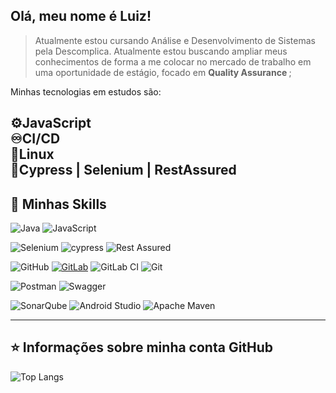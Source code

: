##  Olá, meu nome é <strong>Luiz!</strong>

>Atualmente estou cursando Análise e Desenvolvimento de Sistemas pela Descomplica. Atualmente estou buscando ampliar meus conhecimentos de forma a me colocar no mercado de trabalho em uma oportunidade de estágio, focado em <strong> Quality Assurance </strong>;

Minhas tecnologias em estudos são:

⚙️JavaScript <br>
♾️CI/CD <br>
🐧Linux <br>
🤖Cypress | Selenium | RestAssured
----

## 🚀 Minhas Skills

![Java](https://img.shields.io/badge/java-%23ED8B00.svg?style=for-the-badge&logo=openjdk&logoColor=white)
![JavaScript](https://img.shields.io/badge/JavaScript-F7DF1E?style=for-the-badge&logo=javascript&logoColor=black)

![Selenium](https://img.shields.io/badge/-selenium-%43B02A?style=for-the-badge&logo=selenium&logoColor=white)
![cypress](https://img.shields.io/badge/-cypress-%23E5E5E5?style=for-the-badge&logo=cypress&logoColor=058a5e)
![Rest Assured](https://img.shields.io/badge/Rest%20Assured-v5.5.0-5C2D91?style=flat&logo=java&logoColor=white)


![GitHub](https://img.shields.io/badge/github-%23121011.svg?style=for-the-badge&logo=github&logoColor=white)
[![GitLab](https://img.shields.io/badge/GitLab-330F63?style=for-the-badge&logo=gitlab&logoColor=white)](https://gitlab.com/luizgpolido)
![GitLab CI](https://img.shields.io/badge/gitlab%20ci-%23181717.svg?style=for-the-badge&logo=gitlab&logoColor=white)
![Git](https://img.shields.io/badge/GIT-E44C30?style=for-the-badge&logo=git&logoColor=white)

![Postman](https://img.shields.io/badge/Postman-FF6C37.svg?style=for-the-badge&logo=Postman&logoColor=white)
![Swagger](https://img.shields.io/badge/-Swagger-%23Clojure?style=for-the-badge&logo=swagger&logoColor=white)

![SonarQube](https://img.shields.io/badge/SonarQube-black?style=for-the-badge&logo=sonarqube&logoColor=4E9BCD)
![Android Studio](https://img.shields.io/badge/android%20studio-346ac1?style=for-the-badge&logo=android%20studio&logoColor=white)
![Apache Maven](https://img.shields.io/badge/Apache%20Maven-C71A36?style=for-the-badge&logo=Apache%20Maven&logoColor=white)


---

## ⭐ Informações sobre minha conta GitHub
![Top Langs](https://github-readme-stats.vercel.app/api/top-langs/?username=luizgpolido&layout=compact)
